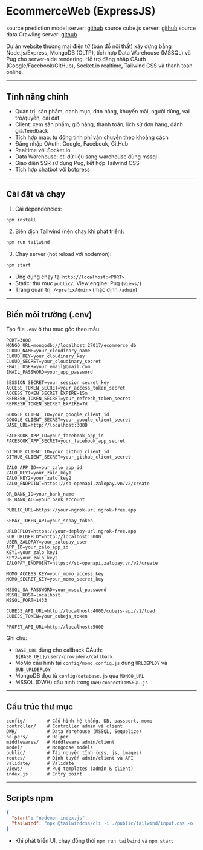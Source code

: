 # EcommerceWeb (ExpressJS)

source prediction model server: <a href="https://github.com/PhanThanhTungg/ModelProfetHTTTQL.git">github</a>
source cube.js server: <a href="https://github.com/PhanThanhTungg/CubeHTTTQL">github</a>
source data Crawling server: <a href="https://github.com/PhanThanhTungg/crawl_data_ecommerce.git">github</a>


Dự án website thương mại điện tử (bán đồ nội thất) xây dựng bằng Node.js/Express, MongoDB (OLTP), tích hợp Data Warehouse (MSSQL) và Pug cho server-side rendering. Hỗ trợ đăng nhập OAuth (Google/Facebook/GitHub), Socket.io realtime, Tailwind CSS và thanh toán online.

---

## Tính năng chính
- Quản trị: sản phẩm, danh mục, đơn hàng, khuyến mãi, người dùng, vai trò/quyền, cài đặt
- Client: xem sản phẩm, giỏ hàng, thanh toán, lịch sử đơn hàng, đánh giá/feedback
- Tích hợp map: tự động tính phí vận chuyển theo khoảng cách 
- Đăng nhập OAuth: Google, Facebook, GitHub
- Realtime với Socket.io
- Data Warehouse: etl dữ liệu sang warehouse dùng mssql
- Giao diện SSR sử dụng Pug, kết hợp Tailwind CSS
- Tích hợp chatbot với botpress

---

## Cài đặt và chạy
1) Cài dependencies:
```bash
npm install
```

2) Biên dịch Tailwind (nên chạy khi phát triển):
```bash
npm run tailwind
```

3) Chạy server (hot reload với nodemon):
```bash
npm start
```

- Ứng dụng chạy tại `http://localhost:<PORT>`
- Static: thư mục `public/`; View engine: Pug (`views/`)
- Trang quản trị: `/<prefixAdmin>` (mặc định `/admin`)

---

## Biến môi trường (.env)
Tạo file `.env` ở thư mục gốc theo mẫu:
```env
PORT=3000
MONGO_URL=mongodb://localhost:27017/ecommerce_db
CLOUD_NAME=your_cloudinary_name
CLOUD_KEY=your_cloudinary_key
CLOUD_SECRET=your_cloudinary_secret
EMAIL_USER=your_email@gmail.com
EMAIL_PASSWORD=your_app_password

SESSION_SECRET=your_session_secret_key
ACCESS_TOKEN_SECRET=your_access_token_secret
ACCESS_TOKEN_SECRET_EXPIRE=15m
REFRESH_TOKEN_SECRET=your_refresh_token_secret
REFRESH_TOKEN_SECRET_EXPIRE=7d

GOOGLE_CLIENT_ID=your_google_client_id
GOOGLE_CLIENT_SECRET=your_google_client_secret
BASE_URL=http://localhost:3000

FACEBOOK_APP_ID=your_facebook_app_id
FACEBOOK_APP_SECRET=your_facebook_app_secret

GITHUB_CLIENT_ID=your_github_client_id
GITHUB_CLIENT_SECRET=your_github_client_secret

ZALO_APP_ID=your_zalo_app_id
ZALO_KEY1=your_zalo_key1
ZALO_KEY2=your_zalo_key2
ZALO_ENDPOINT=https://sb-openapi.zalopay.vn/v2/create

QR_BANK_ID=your_bank_name
QR_BANK_ACC=your_bank_account

PUBLIC_URL=https://your-ngrok-url.ngrok-free.app

SEPAY_TOKEN_API=your_sepay_token

URLDEPLOY=https://your-deploy-url.ngrok-free.app
SUB_URLDEPLOY=http://localhost:3000
USER_ZALOPAY=your_zalopay_user
APP_ID=your_zalo_app_id
KEY1=your_zalo_key1
KEY2=your_zalo_key2
ZALOPAY_ENDPOINT=https://sb-openapi.zalopay.vn/v2/create

MOMO_ACCESS_KEY=your_momo_access_key
MOMO_SECRET_KEY=your_momo_secret_key

MSSQL_SA_PASSWORD=your_mssql_password
MSSQL_HOST=localhost
MSSQL_PORT=1433

CUBEJS_API_URL=http://localhost:4000/cubejs-api/v1/load
CUBEJS_TOKEN=your_cubejs_token

PROFET_API_URL=http://localhost:5000
```
Ghi chú:
- `BASE_URL` dùng cho callback OAuth: `${BASE_URL}/user/<provider>/callback`
- MoMo cấu hình tại `config/momo.config.js` dùng `URLDEPLOY` và `SUB_URLDEPLOY`
- MongoDB đọc từ `config/database.js` qua `MONGO_URL`
- MSSQL (DWH) cấu hình trong `DWH/connectToMSSQL.js`

---

## Cấu trúc thư mục
```text
config/        # Cấu hình hệ thống, DB, passport, momo
controller/    # Controller admin và client
DWH/           # Data Warehouse (MSSQL, Sequelize)
helpers/       # Helper
middlewares/   # Middleware admin/client
model/         # Mongoose models
public/        # Tài nguyên tĩnh (css, js, images)
routes/        # Định tuyến admin/client và API
validate/      # Validate
views/         # Pug templates (admin & client)
index.js       # Entry point
```

---

## Scripts npm
```json
{
  "start": "nodemon index.js",
  "tailwind": "npx @tailwindcss/cli -i ./public/tailwind/input.css -o ./public/tailwind/output.css --watch"
}
```
- Khi phát triển UI, chạy đồng thời `npm run tailwind` và `npm start`

